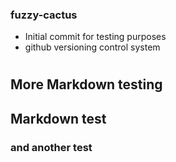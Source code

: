 ### fuzzy-cactus
* Initial commit for testing purposes
* github versioning control system
# 
## More Markdown testing
## Markdown test
### and another test
#

